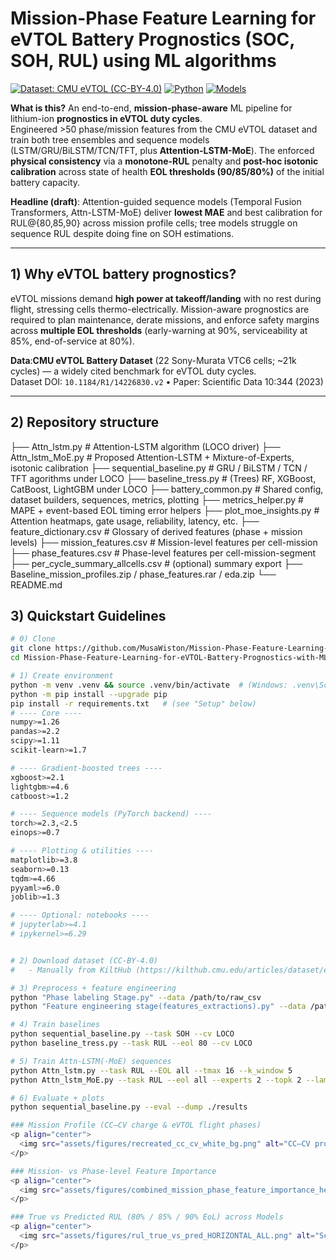 # Mission-Phase Feature Learning for eVTOL Battery Prognostics (SOC, SOH, RUL) using ML algorithms
[![Dataset: CMU eVTOL (CC-BY-4.0)](https://img.shields.io/badge/Dataset-CMU%20eVTOL-6f42c1.svg)](https://kilthub.cmu.edu/articles/dataset/eVTOL_Battery_Dataset/14226830)
[![Python](https://img.shields.io/badge/Python-3.10%2B-blue)]()
[![Models](https://img.shields.io/badge/Models-LSTM%2FGRU%2FTCN%2FTFT%20%7C%20MoE-6f42c1)]()


**What is this?** An end-to-end, **mission-phase-aware** ML pipeline for lithium-ion **prognostics in eVTOL duty cycles**.  
Engineered >50 phase/mission features from the CMU eVTOL dataset and train both tree ensembles and sequence models (LSTM/GRU/BiLSTM/TCN/TFT, plus **Attention-LSTM-MoE**). The enforced **physical consistency** via a **monotone-RUL** penalty and **post-hoc isotonic calibration** across state of health **EOL thresholds (90/85/80%)** of the initial battery capacity.

**Headline (draft)**: Attention-guided sequence models (Temporal Fusion Transformers, Attn-LSTM-MoE) deliver **lowest MAE** and best calibration for RUL@{80,85,90} across mission profile cells; tree models struggle on sequence RUL despite doing fine on SOH estimations.

---

## 1) Why eVTOL battery prognostics?

eVTOL missions demand **high power at takeoff/landing** with no rest during flight, stressing cells thermo-electrically. Mission-aware prognostics are required to plan maintenance, derate missions, and enforce safety margins across **multiple EOL thresholds** (early-warning at 90%, serviceability at 85%, end-of-service at 80%).  

**Data**:**CMU eVTOL Battery Dataset** (22 Sony-Murata VTC6 cells; ~21k cycles) — a widely cited benchmark for eVTOL duty cycles.  
Dataset DOI: `10.1184/R1/14226830.v2`  •  Paper: Scientific Data 10:344 (2023)

---

## 2) Repository structure
├── Attn_lstm.py # Attention-LSTM algorithm (LOCO driver)
├── Attn_lstm_MoE.py # Proposed Attention-LSTM + Mixture-of-Experts, isotonic calibration
├── sequential_baseline.py # GRU / BiLSTM / TCN / TFT agorithms under LOCO
├── baseline_tress.py # (Trees) RF, XGBoost, CatBoost, LightGBM under LOCO
├── battery_common.py # Shared config, dataset builders, sequences, metrics, plotting
├── metrics_helper.py # MAPE + event-based EOL timing error helpers
├── plot_moe_insights.py # Attention heatmaps, gate usage, reliability, latency, etc.
├── feature_dictionary.csv # Glossary of derived features (phase + mission levels)
├── mission_features.csv # Mission-level features per cell-mission
├── phase_features.csv # Phase-level features per cell-mission-segment
├── per_cycle_summary_allcells.csv # (optional) summary export
├── Baseline_mission_profiles.zip / phase_features.rar / eda.zip 
└── README.md


## 3) Quickstart Guidelines

```bash
# 0) Clone
git clone https://github.com/MusaWiston/Mission-Phase-Feature-Learning-for-eVTOL-Battery-Prognostics-with-ML.git
cd Mission-Phase-Feature-Learning-for-eVTOL-Battery-Prognostics-with-ML

# 1) Create environment
python -m venv .venv && source .venv/bin/activate  # (Windows: .venv\Scripts\activate)
python -m pip install --upgrade pip
pip install -r requirements.txt   # (see "Setup" below)
# ---- Core ----
numpy>=1.26
pandas>=2.2
scipy>=1.11
scikit-learn>=1.7

# ---- Gradient-boosted trees ----
xgboost>=2.1
lightgbm>=4.6
catboost>=1.2

# ---- Sequence models (PyTorch backend) ----
torch>=2.3,<2.5
einops>=0.7

# ---- Plotting & utilities ----
matplotlib>=3.8
seaborn>=0.13
tqdm>=4.66
pyyaml>=6.0
joblib>=1.3

# ---- Optional: notebooks ----
# jupyterlab>=4.1
# ipykernel>=6.29


# 2) Download dataset (CC-BY-4.0)
#   - Manually from KiltHub (https://kilthub.cmu.edu/articles/dataset/eVTOL_Battery_Dataset/14226830)

# 3) Preprocess + feature engineering
python "Phase labeling Stage.py" --data /path/to/raw_csv
python "Feature engineering stage(features_extractions).py" --data /path/to/raw_csv --out ./data/processed

# 4) Train baselines
python sequential_baseline.py --task SOH --cv LOCO
python baseline_tress.py --task RUL --eol 80 --cv LOCO

# 5) Train Attn-LSTM(-MoE) sequences
python Attn_lstm.py --task RUL --EOL all --tmax 16 --k_window 5
python Attn_lstm_MoE.py --task RUL --eol all --experts 2 --topk 2 --lambda_mono 0.02

# 6) Evaluate + plots
python sequential_baseline.py --eval --dump ./results

### Mission Profile (CC–CV charge & eVTOL flight phases)
<p align="center">
  <img src="assets/figures/recreated_cc_cv_white_bg.png" alt="CC–CV profile with eVTOL phases (take-off, cruise, landing, rest) over time" width="900">
</p>

### Mission- vs Phase-level Feature Importance
<p align="center">
  <img src="assets/figures/combined_mission_phase_feature_importance_heatmap_grayscale_friendly_UPDATED.png" alt="Binary importance matrix comparing mission-level and phase-level features" width="900">
</p>

### True vs Predicted RUL (80% / 85% / 90% EoL) across Models
<p align="center">
  <img src="assets/figures/rul_true_vs_pred_HORIZONTAL_ALL.png" alt="Scatter plots with fit lines and 95% CI for RUL prediction across multiple models and EoL thresholds" width="1000">
</p>


